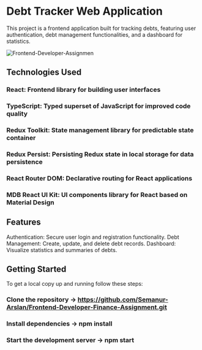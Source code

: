 # Debt Tracker Web Application
This project is a frontend application built for tracking debts, featuring user authentication, debt management functionalities, and a dashboard for statistics.

![Frontend-Developer-Assignmen](Finance-Assignment.gif)

## Technologies Used
### React: Frontend library for building user interfaces
### TypeScript: Typed superset of JavaScript for improved code quality
### Redux Toolkit: State management library for predictable state container
### Redux Persist: Persisting Redux state in local storage for data persistence
### React Router DOM: Declarative routing for React applications
### MDB React UI Kit: UI components library for React based on Material Design



## Features
Authentication: Secure user login and registration functionality.
Debt Management: Create, update, and delete debt records.
Dashboard: Visualize statistics and summaries of debts.



## Getting Started
To get a local copy up and running follow these steps:
### Clone the repository -> https://github.com/Semanur-Arslan/Frontend-Developer-Finance-Assignment.git
### Install dependencies -> npm install
### Start the development server -> npm start
